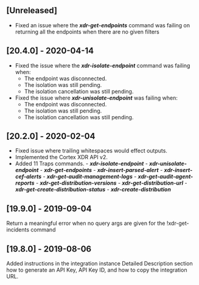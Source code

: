 ## [Unreleased]
- Fixed an issue where the ***xdr-get-endpoints*** command was failing on returning all the endpoints when there are no
given filters 

## [20.4.0] - 2020-04-14
  - Fixed the issue where the ***xdr-isolate-endpoint*** command was failing when:  
    - The endpoint was disconnected.  
    - The isolation was still pending.  
    - The isolation cancellation was still pending.
  - Fixed the issue where ***xdr-unisolate-endpoint*** was failing when: 
    - The endpoint was disconnected.
    - The isolation was still pending.
    - The isolation cancellation was still pending.

## [20.2.0] - 2020-02-04
  - Fixed issue where trailing whitespaces would effect outputs. 
  - Implemented the Cortex XDR API v2. 
  -  Added 11 Traps commands.
    - ***xdr-isolate-endpoint***
    - ***xdr-unisolate-endpoint***
    - ***xdr-get-endpoints***
    - ***xdr-insert-parsed-alert***
    - ***xdr-insert-cef-alerts***
    - ***xdr-get-audit-management-logs***
    - ***xdr-get-audit-agent-reports***
    - ***xdr-get-distribution-versions***
    - ***xdr-get-distribution-url***
    - ***xdr-get-create-distribution-status***
    - ***xdr-create-distribution***
    

## [19.9.0] - 2019-09-04
Return a meaningful error when no query args are given for the !xdr-get-incidents command 


## [19.8.0] - 2019-08-06
Added instructions in the integration instance Detailed Description section how to generate an API Key, API Key ID, and how to copy the integration URL.
